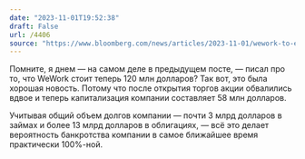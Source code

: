 ```yaml
---
date: "2023-11-01T19:52:38"
draft: False
url: /4406
source: "https://www.bloomberg.com/news/articles/2023-11-01/wework-to-enter-chapter-11-bankruptcy-as-soon-as-next-week?srnd=technology-vp"
---
```


Помните, я днем — на самом деле в предыдущем посте, — писал про то, что WeWork стоит теперь 120 млн долларов? Так вот, это была хорошая новость. Потому что после открытия торгов акции обвалились вдвое и теперь капитализация компании составляет 58 млн долларов.

Учитывая общий объем долгов компании — почти 3 млрд долларов в займах и более 13 млрд долларов в облигациях, — всё это делает вероятность банкротства компании в самое ближайшее время практически 100%-ной.
